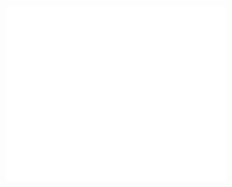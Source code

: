 <img src="https://raw.githubusercontent.com/lingkunluna/.github/main/github-metrics.svg" alt="Metrics">

